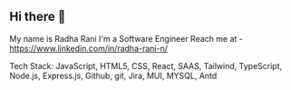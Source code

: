 ## Hi there 👋

My name is Radha Rani
I'm a Software Engineer
Reach me at -https://www.linkedin.com/in/radha-rani-n/


Tech Stack:
JavaScript, HTML5, CSS, React, SAAS, Tailwind, TypeScript, Node.js, Express.js, Github, git, Jira, MUI, MYSQL, Antd
